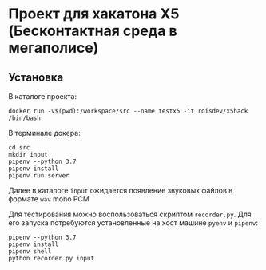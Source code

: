 # Проект для хакатона X5 (Бесконтактная среда в мегаполисе)
## Установка
В каталоге проекта:
```
docker run -v$(pwd):/workspace/src --name testx5 -it roisdev/x5hack /bin/bash
```

В терминале докера:
```
cd src
mkdir input
pipenv --python 3.7
pipenv install
pipenv run server
```

Далее в каталоге `input` ожидается появление звуковых файлов в формате `wav` mono PCM

Для тестирования можно воспользоваться скриптом `recorder.py`. Для его запуска потребуются установленные на хост машине `pyenv` и `pipenv`:
```
pipenv --python 3.7
pipenv install
pipenv shell
python recorder.py input
```
